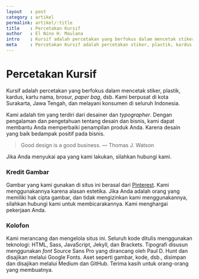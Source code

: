 ```yaml
---
layout   : post
category : artikel
permalink: artikel/:title
title    : Percetakan Kursif
author   : El Nino H. Maulana
intro    : Kursif adalah percetakan yang berfokus dalam mencetak stiker, plastik, kardus, kartu nama, brosur, <em>paper bag</em>, dsb. Kami berpusat di kota Surakarta, Jawa Tengah, dan melayani konsumen di seluruh Indonesia.
meta     : Percetakan Kursif adalah percetakan stiker, plastik, kardus, kartu nama, brosur, paper bag, dsb. di kota Solo, Jawa Tengah.
---
```


<h1 class="site-sec__title">Percetakan Kursif</h1>

Kursif adalah percetakan yang berfokus dalam mencetak stiker, plastik, kardus, kartu nama, brosur, *paper bag*, dsb. Kami berpusat di kota Surakarta, Jawa Tengah, dan melayani konsumen di seluruh Indonesia.

Kami adalah tim yang terdiri dari desainer dan *typographer*. Dengan pengalaman dan pengetahuan tentang desain dan bisnis, kami dapat membantu Anda memperbaiki penampilan produk Anda. Karena desain yang baik bedampak positif pada bisnis.

> Good design is a good business. — Thomas J. Watson

Jika Anda menyukai apa yang kami lakukan, silahkan hubungi kami.

### Kredit Gambar

Gambar yang kami gunakan di situs ini berasal dari <a href="http://pinterest.com" title="Pinterest" target="_blank">Pinterest</a>. Kami menggunakannya karena alasan estetika. Jika Anda adalah orang yang memiliki hak cipta gambar, dan tidak mengizinkan kami menggunakannya, silahkan hubungi kami untuk membicarakannya. Kami menghargai pekerjaan Anda.

### Kolofon

Kami merancang dan mengelola situs ini. Seluruh kode ditulis menggunakan teknologi: HTML, Sass, JavaScript, Jekyll, dan Brackets. Tipografi disusun menggunakan *font* Source Sans Pro yang dirancang oleh Paul D. Hunt dan disajikan melalui Google Fonts. Aset seperti gambar, kode, dsb., disimpan dan disajikan melalui Medium dan GitHub. Terima kasih untuk orang-orang yang membuatnya.
